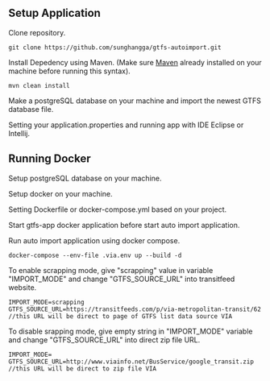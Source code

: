 ## Setup Application

Clone repository.
```
git clone https://github.com/sunghangga/gtfs-autoimport.git
```
Install Depedency using Maven. (Make sure [Maven](https://maven.apache.org/install.html) already installed on your machine before running this syntax).
```
mvn clean install
```
Make a postgreSQL database on your machine and import the newest GTFS database file.

Setting your application.properties and running app with IDE Eclipse or Intellij.

## Running Docker

Setup postgreSQL database on your machine.

Setup docker on your machine.

Setting Dockerfile or docker-compose.yml based on your project.

Start gtfs-app docker application before start auto import application.

Run auto import application using docker compose.
```
docker-compose --env-file .via.env up --build -d
```
To enable scrapping mode, give "scrapping" value in variable "IMPORT_MODE" and change "GTFS_SOURCE_URL" into transitfeed website.
```
IMPORT_MODE=scrapping
GTFS_SOURCE_URL=https://transitfeeds.com/p/via-metropolitan-transit/62 //this URL will be direct to page of GTFS list data source VIA
```
To disable srapping mode, give empty string in "IMPORT_MODE" variable and change "GTFS_SOURCE_URL" into direct zip file URL.
```
IMPORT_MODE=
GTFS_SOURCE_URL=http://www.viainfo.net/BusService/google_transit.zip //this URL will be direct to zip file VIA
```

